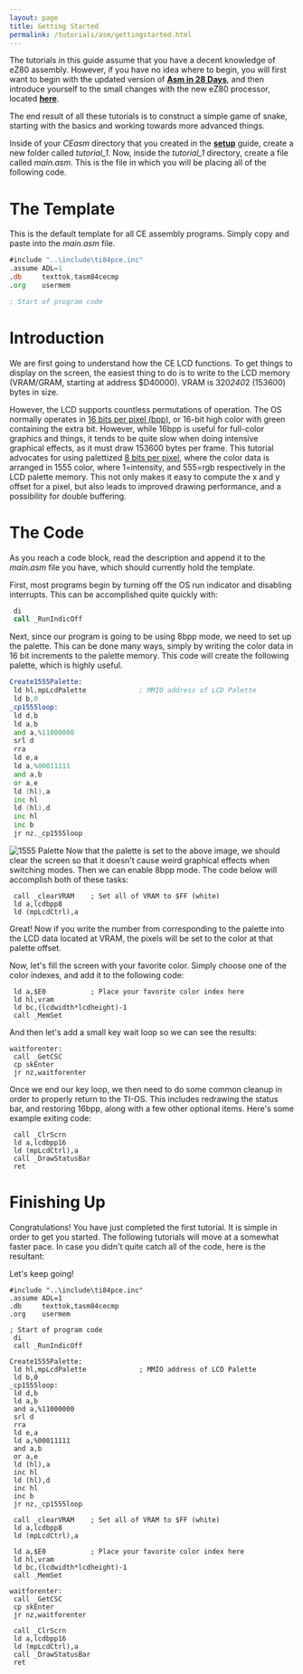 ```yaml
---
layout: page
title: Getting Started
permalink: /tutorials/asm/gettingstarted.html
---
```


The tutorials in this guide assume that you have a decent knowledge of eZ80 assembly. However, if you have no idea where to begin, you will first want to begin with the updated version of [**Asm in 28 Days**](http://media.taricorp.net/83pa28d/lesson/toc.html#lessons), and then introduce yourself to the small changes with the new eZ80 processor, located [**here**]({{site.baseurl}}/tutorials/asm/ez80diff.html).

The end result of all these tutorials is to construct a simple game of snake, starting with the basics and working towards more advanced things.

Inside of your *CEasm* directory that you created in the [**setup**]({{site.baseurl}}/setup/asmsetup.html) guide, create a new folder called *tutorial_1*. Now, inside the *tutorial_1* directory, create a file called *main.asm*. This is the file in which you will be placing all of the following code.

# The Template

This is the default template for all CE assembly programs. Simply copy and paste into the *main.asm* file.

```asm
#include "..\include\ti84pce.inc"
.assume ADL=1
.db     texttok,tasm84cecmp
.org    usermem

; Start of program code
```

# Introduction

We are first going to understand how the CE LCD functions. To get things to display on the screen, the easiest thing to do is to write to the LCD memory (VRAM/GRAM, starting at address $D40000). VRAM is 320*240*2 (153600) bytes in size.

However, the LCD supports countless permutations of operation. The OS normally operates in [16 bits per pixel (bpp)](https://en.wikipedia.org/wiki/High_color), or 16-bit high color with green containing the extra bit. However, while 16bpp is useful for full-color graphics and things, it tends to be quite slow when doing intensive graphical effects, as it must draw 153600 bytes per frame. This tutorial advocates for using palettized [8 bits per pixel](https://en.wikipedia.org/wiki/8-bit_color), where the color data is arranged in 1555 color, where 1=intensity, and 555=rgb respectively in the LCD palette memory. This not only makes it easy to compute the x and y offset for a pixel, but also leads to improved drawing performance, and a possibility for double buffering.

# The Code

As you reach a code block, read the description and append it to the *main.asm* file you have, which should currently hold the template.

First, most programs begin by turning off the OS run indicator and disabling interrupts. This can be accomplished quite quickly with:

```asm
 di
 call _RunIndicOff
```

Next, since our program is going to be using 8bpp mode, we need to set up the palette. This can be done many ways, simply by writing the color data in 16 bit increments to the palette memory. This code will create the following palette, which is highly useful.

```asm
Create1555Palette:
 ld hl,mpLcdPalette				; MMIO address of LCD Palette
 ld b,0
_cp1555loop:
 ld d,b
 ld a,b
 and a,%11000000
 srl d
 rra
 ld e,a
 ld a,%00011111
 and a,b
 or a,e
 ld (hl),a
 inc hl
 ld (hl),d
 inc hl
 inc b
 jr nz,_cp1555loop
```
![1555 Palette]({{site.baseurl}}/images/tutorials/asm/rgbhlpalette.png "Special thanks to Shaun 'Merthsoft' McFall for generating this image")
Now that the palette is set to the above image, we should clear the screen so that it doesn't cause weird graphical effects when switching modes. Then we can enable 8bpp mode. The code below will accomplish both of these tasks:

```
 call _clearVRAM    ; Set all of VRAM to $FF (white)
 ld a,lcdbpp8
 ld (mpLcdCtrl),a
```

Great! Now if you write the number from corresponding to the palette into the LCD data located at VRAM, the pixels will be set to the color at that palette offset.

Now, let's fill the screen with your favorite color. Simply choose one of the color indexes, and add it to the following code:

```
 ld a,$E0           ; Place your favorite color index here
 ld hl,vram
 ld bc,(lcdwidth*lcdheight)-1
 call _MemSet
```

And then let's add a small key wait loop so we can see the results:

```
waitforenter:
 call _GetCSC
 cp skEnter
 jr nz,waitforenter
```

Once we end our key loop, we then need to do some common cleanup in order to properly return to the TI-OS. This includes redrawing the status bar, and restoring 16bpp, along with a few other optional items. Here's some example exiting code:

```
 call _ClrScrn
 ld a,lcdbpp16
 ld (mpLcdCtrl),a
 call _DrawStatusBar
 ret
```
 
# Finishing Up
 
Congratulations! You have just completed the first tutorial. It is simple in order to get you started. The following tutorials will move at a somewhat faster pace. In case you didn't quite catch all of the code, here is the resultant:

Let's keep going!

```
#include "..\include\ti84pce.inc"
.assume ADL=1
.db     texttok,tasm84cecmp
.org    usermem

; Start of program code
 di
 call _RunIndicOff
 
Create1555Palette:
 ld hl,mpLcdPalette				; MMIO address of LCD Palette
 ld b,0
_cp1555loop:
 ld d,b
 ld a,b
 and a,%11000000
 srl d
 rra
 ld e,a
 ld a,%00011111
 and a,b
 or a,e
 ld (hl),a
 inc hl
 ld (hl),d
 inc hl
 inc b
 jr nz,_cp1555loop
 
 call _clearVRAM    ; Set all of VRAM to $FF (white)
 ld a,lcdbpp8
 ld (mpLcdCtrl),a
 
 ld a,$E0           ; Place your favorite color index here
 ld hl,vram
 ld bc,(lcdwidth*lcdheight)-1
 call _MemSet
 
waitforenter:
 call _GetCSC
 cp skEnter
 jr nz,waitforenter
 
 call _ClrScrn
 ld a,lcdbpp16
 ld (mpLcdCtrl),a
 call _DrawStatusBar
 ret
```
